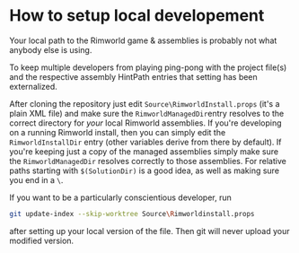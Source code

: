 # How to setup local developement

Your local path to the Rimworld game & assemblies is probably not what anybody else is using.

To keep multiple developers from playing ping-pong with the project file(s) and the respective assembly HintPath entries that setting has been externalized.

After cloning the repository just edit `Source\RimworldInstall.props` (it's a plain XML file) and make sure the `RimworldManagedDir`entry resolves to the correct directory for _your_ local Rimworld assemblies. If you're developing on a running Rimworld install, then you can simply edit the `RimworldInstallDir` entry (other variables derive from there by default).
If you're keeping just a copy of the managed assemblies simply make sure the `RimworldManagedDir` resolves correctly to those assemblies. For relative paths starting with `$(SolutionDir)` is a good idea, as well as making sure you end in a `\`.

If you want to be a particularly conscientious developer, run

```bash
git update-index --skip-worktree Source\Rimworldinstall.props
```

after setting up your local version of the file. Then git will never upload your modified version.
